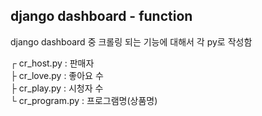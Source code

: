 ## django dashboard - function

django dashboard 중 크롤링 되는 기능에 대해서 각 py로 작성함

┌ cr_host.py : 판매자  
├ cr_love.py : 좋아요 수  
├ cr_play.py : 시청자 수  
└ cr_program.py : 프로그램명(상품명)  